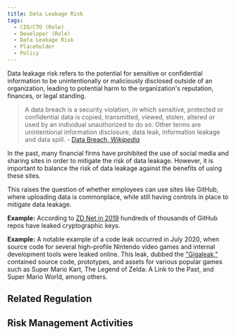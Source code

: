 ```yaml
---
title: Data Leakage Risk
tags:
  - CIO/CTO (Role)
  - Developer (Role)
  - Data Leakage Risk
  - Placeholder
  - Policy
---
```


<BoxOut title="Data Leakage Risk" image="/img/bok/risks/data-leakage-risk.png">

Data leakage risk refers to the potential for sensitive or confidential information to be unintentionally or maliciously disclosed outside of an organization, leading to potential harm to the organization's reputation, finances, or legal standing.

> A data breach is a security violation, in which sensitive, protected or confidential data is copied, transmitted, viewed, stolen, altered or used by an individual unauthorized to do so.  Other terms are unintentional information disclosure, data leak, information leakage and data spill. - [Data Breach, _Wikipedia_](https://en.wikipedia.org/wiki/Data_breach)

In the past, many financial firms have prohibited the use of social media and sharing sites in order to mitigate the risk of data leakage. However, it is important to balance the risk of data leakage against the benefits of using these sites. 

This raises the question of whether employees can use sites like GitHub, where uploading data is commonplace, while still having controls in place to mitigate data leakage.

</BoxOut>

**Example:** According to [ZD Net in 2019](https://www.zdnet.com/article/over-100000-github-repos-have-leaked-api-or-cryptographic-keys/) hundreds of thousands of GitHub repos have leaked cryptographic keys.

**Example:** A notable example of a code leak occurred in July 2020, when source code for several high-profile Nintendo video games and internal development tools were leaked online. This leak, dubbed the ["Gigaleak,"](https://en.wikipedia.org/wiki/Nintendo_data_leak) contained source code, prototypes, and assets for various popular games such as Super Mario Kart, The Legend of Zelda: A Link to the Past, and Super Mario World, among others.

## Related Regulation

<BokTagList filter="Regulations" tag="Data Leakage Risk"/>

## Risk Management Activities

<BokTagList tag="Data Leakage Risk" filter="Activities" />